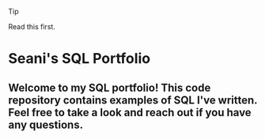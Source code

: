 > [!TIP]
> Read this first.


# Seani's SQL Portfolio

## Welcome to my SQL portfolio! This code repository contains examples of SQL I've written. Feel free to take a look and reach out if you have any questions.

